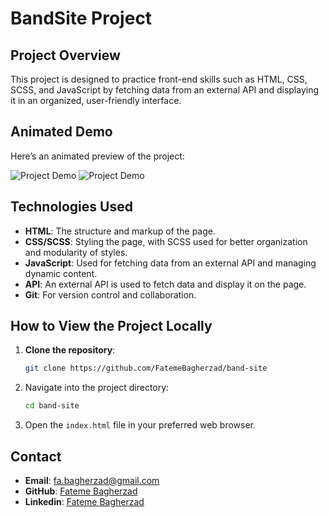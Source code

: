# BandSite Project

## Project Overview

This project is designed to practice front-end skills such as HTML, CSS, SCSS, and JavaScript by fetching data from an external API and displaying it in an organized, user-friendly interface.

## Animated Demo

Here’s an animated preview of the project:

![Project Demo](assets/gif/band-site-1.gif)
![Project Demo](assets/gif/band-site-2.gif)

## Technologies Used

- **HTML**: The structure and markup of the page.
- **CSS/SCSS**: Styling the page, with SCSS used for better organization and modularity of styles.
- **JavaScript**: Used for fetching data from an external API and managing dynamic content.
- **API**: An external API is used to fetch data and display it on the page.
- **Git**: For version control and collaboration.

## How to View the Project Locally

1. **Clone the repository**:
   ```bash
   git clone https://github.com/FatemeBagherzad/band-site
   ```
2. Navigate into the project directory:
   ```bash
   cd band-site
   ```
3. Open the `index.html` file in your preferred web browser.

## Contact

- **Email**: fa.bagherzad@gmail.com
- **GitHub**: [Fateme Bagherzad](https://github.com/FatemeBagherzad)
- **Linkedin**: [Fateme Bagherzad](https://www.linkedin.com/in/fatemeh-bagherzad/)
